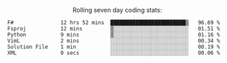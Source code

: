 <!--<p align="center">
  <img width="auto" src ="https://github-readme-stats.vercel.app/api/top-langs/?username=syrkis&layout=compact&hide_border=true&theme=darcula&bg_color=00000000&langs_count=6&hide=jupyter%20notebook,JavaScript,HTML" width = 400>
      <img src ="https://github-readme-streak-stats.herokuapp.com?user=syrkis&theme=darcula&hide_border=true&background=FFFFFF00" width = 400>

</p>-->
<p align="center">Rolling seven day coding stats:</p>
<!--START_SECTION:waka-->

```text
F#               12 hrs 52 mins  ████████████████████████▒   96.69 %
Fsproj           12 mins         ▒░░░░░░░░░░░░░░░░░░░░░░░░   01.51 %
Python           9 mins          ▒░░░░░░░░░░░░░░░░░░░░░░░░   01.16 %
VimL             2 mins          ░░░░░░░░░░░░░░░░░░░░░░░░░   00.34 %
Solution File    1 min           ░░░░░░░░░░░░░░░░░░░░░░░░░   00.19 %
XML              0 secs          ░░░░░░░░░░░░░░░░░░░░░░░░░   00.06 %
```

<!--END_SECTION:waka-->
